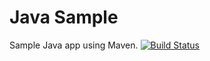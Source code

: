 Java Sample
================

Sample Java app using Maven.
[![Build Status](https://apibeta.shippable.com/projects/54732f17c2b9a03657602697/badge?branchName=master)](https://appbeta.shippable.com/projects/54732f17c2b9a03657602697/builds/latest)
